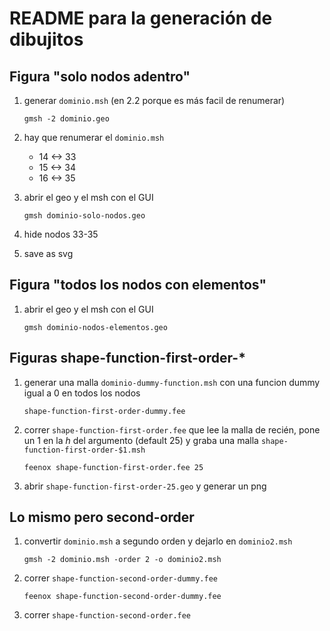 # README para la generación de dibujitos

## Figura "solo nodos adentro"

 1. generar `dominio.msh` (en 2.2 porque es más facil de renumerar)
 
    ```
    gmsh -2 dominio.geo
    ```
 2. hay que renumerar el `dominio.msh`
 
    - 14 <-> 33
    - 15 <-> 34
    - 16 <-> 35
 
 3. abrir el geo y el msh con el GUI
 
    ```
    gmsh dominio-solo-nodos.geo 
    ```
    
 4. hide nodos 33-35
 
 5. save as svg
 
    
## Figura "todos los nodos con elementos"

 1. abrir el geo y el msh con el GUI
 
    ```
    gmsh dominio-nodos-elementos.geo
    ```

## Figuras shape-function-first-order-*

 1. generar una malla `dominio-dummy-function.msh` con una funcion dummy igual a 0 en todos los nodos
 
    ```
    shape-function-first-order-dummy.fee
    ```
    
 2. correr `shape-function-first-order.fee` que lee la malla de recién, pone un 1 en la $h$ del argumento (default 25) y graba una malla `shape-function-first-order-$1.msh`
 
    ```
    feenox shape-function-first-order.fee 25
    ```
   
 3. abrir `shape-function-first-order-25.geo` y generar un png

 
## Lo mismo pero second-order

 1. convertir `dominio.msh` a segundo orden y dejarlo en `dominio2.msh`
 
    ```
    gmsh -2 dominio.msh -order 2 -o dominio2.msh
    ```
    
 2. correr `shape-function-second-order-dummy.fee`
 
    ```
    feenox shape-function-second-order-dummy.fee
    ```

 3. correr `shape-function-second-order.fee`
 
    ```
    
    ```
